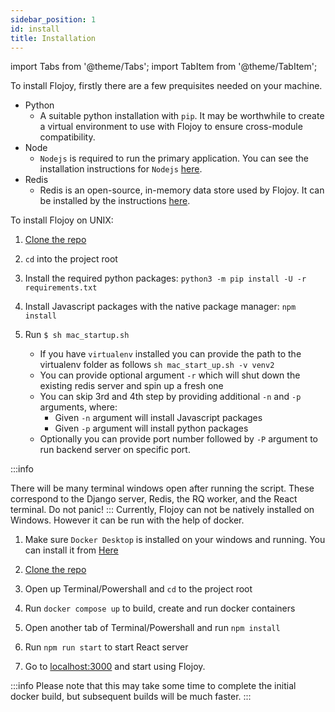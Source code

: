 ```yaml
---
sidebar_position: 1
id: install
title: Installation
---
```


import Tabs from '@theme/Tabs';
import TabItem from '@theme/TabItem';


To install Flojoy, firstly there are a few prequisites needed on your machine. 
- Python
  - A suitable python installation with `pip`. It may be worthwhile to create a virtual environment to use with Flojoy to ensure cross-module compatibility.
- Node
  - `Nodejs` is required to run the primary application. You can see the installation instructions for `Nodejs` [here](https://nodejs.org/en/download/package-manager/).
- Redis
  - Redis is an open-source, in-memory data store used by Flojoy. It can be installed by the instructions [here](https://redis.io/docs/getting-started/installation/).


<Tabs>
  <TabItem value="unix" label="Unix" default>
    To install Flojoy on UNIX:

1. [Clone the repo](https://github.com/flojoy-io/studio)
2. `cd` into the project root
3. Install the required python packages: `python3 -m pip install -U -r requirements.txt`
4. Install Javascript packages with the native package manager: `npm install`
5. Run `$ sh mac_startup.sh`

   - If you have `virtualenv` installed you can provide the path to the virtualenv folder as follows `sh mac_start_up.sh -v venv2`
   - You can provide optional argument `-r` which will shut down the existing redis server and spin up a fresh one
   - You can skip 3rd and 4th step by providing additional `-n` and `-p` arguments, where:
      - Given `-n` argument will install Javascript packages 
      - Given `-p` argument will install python packages
   - Optionally you can provide port number followed by `-P` argument to run backend server on specific port.


:::info

There will be many terminal windows open after running the script. These correspond to the Django server, Redis, the RQ worker, and the React terminal. Do not panic!
:::
  </TabItem>
  <TabItem value="windows" label="Windows">
    Currently, Flojoy can not be natively installed on Windows. However it can be run with the help of docker.

1. Make sure `Docker Desktop` is installed on your windows and running. You can install it from [Here](https://docs.docker.com/desktop/install/windows-install/)

2. [Clone the repo](https://github.com/flojoy-io/flojoy-desktop)

3. Open up Terminal/Powershall and `cd` to the project root

4. Run `docker compose up` to build, create and run docker containers


5. Open another tab of Terminal/Powershall and run `npm install`

6. Run `npm run start` to start React server

7. Go to [localhost:3000](http://localhost:3000) and start using Flojoy.


:::info
Please note that this may take some time to complete the initial docker build, but subsequent builds will be much faster. 
:::
  </TabItem>
</Tabs>

